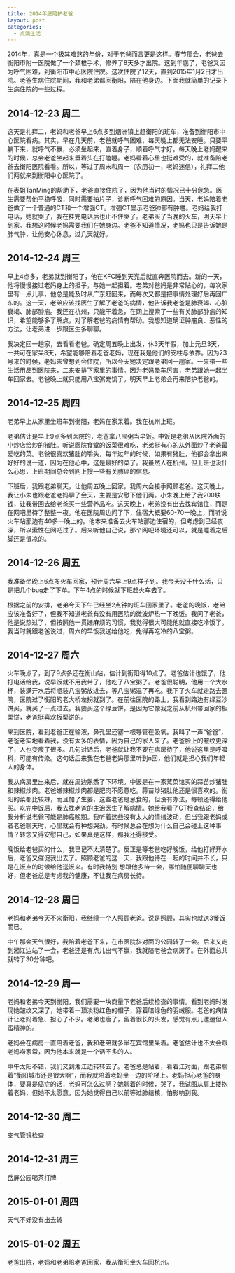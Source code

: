 ```yaml
---
title: 2014年底陪护老爸
layout: post
categories:
  - 点滴生活
---
```


2014年，真是一个极其难熬的年份，对于老爸而言更是这样。春节那会，老爸去衡阳市附一医院做了一个颈椎手术，修养了8天多才出院。这到年底了，老爸又因为呼气困难，到衡阳市中心医院住院。这次住院了12天，直到2015年1月2日才出院。老爸生病住院期间，我和老弟都回衡阳，陪在他身边。下面我就简单的记录下生病住院的一些过程。

## 2014-12-23 周二

这天是礼拜二，老妈和老爸早上6点多到烟洲镇上赶衡阳的班车，准备到衡阳市中心医院看病。其实，早在几天前，老爸就呼气困难，每天晚上都无法安睡。只要平躺下来，就呼气不赢，必须坐起来，直着身子，顺着呼气才好。每天晚上老妈醒来的时候，总会老爸坐起来垂着头在打瞌睡。老妈看着心里也挺难受的，就准备陪老爸去衡阳医院看看。所以，等过了周末和周一（农历初一，老妈迷信），礼拜二他们两就来到衡阳中心医院了。

在表姐TanMing的帮助下，老爸直接住院了，因为他当时的情况已十分危急。医生需要帮他平稳呼吸，同时需要拍片子，诊断呼气困难的原因。当天，老妈陪着老爸做了一个普通的CT和一个增强CT。增强CT显示老爸肺部有肿瘤。老妈给我打电话，她就哭了，我在挂完电话后也止不住哭了。老弟买了当晚的火车，明天早上到家。我想这时候老妈需要我们在她身边。老爸不知道情况，老妈也只是告诉她是肺气肿，让他安心休息，过几天就好。

## 2014-12-24 周三

早上4点多，老弟就到衡阳了，他在KFC睡到天亮后就直奔医院而去。新的一天，他将慢慢接过老妈身上的担子，与她一起担着。老弟对爸妈是非常贴心的，每次家里有一点儿事，他总是能及时从广东赶回来，而每次又都是把事情处理好后再回广东的。这一天，老弟应该找医生了解了老爸的病情，他告诉我老爸是肺衰竭、心脏衰竭、肺部肿瘤。我还在杭州，只能干着急，在网上搜索了一些有关肺部肿瘤的知识，希望能够多了解点，对了解老爸的病情有帮助。我想知道确证肿瘤良、恶性的方法，让老弟进一步跟医生多聊聊。

我决定回一趟家，去看看老爸。确定周五晚上出发，休3天年假，加上元旦3天，一共可在家呆8天，希望能够陪着老爸老妈，现在我是他们的支柱与依靠。因为23号来的时候，老妈未曾想到会住院，所以今天她决定跟老弟回一趟家。一来带一些生活用品到医院来，二来安排下家里的事情。因为老妈晕车厉害，老弟跟她一起坐车回家去。老爸晚上就只能用八宝粥充饥了。明天早上老弟会再来陪护老爸的。

## 2014-12-25 周四

老弟早上从家里坐班车到衡阳，老妈在家呆着。我在杭州上班。

老弟估计是早上9点多到医院的，老爸拿八宝粥当早饭。中饭是老弟从医院外面的小炒店给炒的猪肚。听说医院食堂的饭菜很难吃，老弟挺有心的从外面炒了老爸最爱吃的菜。老爸很喜欢猪肚的嚼头，每年过年的时候，如果有猪肚，他都会拿出来好好的说一道，因为在他心中，这是最好的菜了。我虽然人在杭州，但上班也没什么心思，上班期间总会到网上搜一些有关肺癌的信息。

下班后，我跟老弟聊天，让他周五晚上回家，我周六会接手照顾老爸。这天晚上，我让小朱也跟老爸老妈聊了会天，主要是安慰下他们两。小朱晚上给了我200块钱，让我带回去给老爸买一些营养品吃。这天晚上，老弟没有出去找宾馆住，而是在网吧里待了整整一夜。他在医院周边问了下，住宿大概要60-70一晚上，而听说火车站那边有40多一晚上的。他本来准备去火车站那边住宿的，但考虑到已经夜深，所以索性在网吧过了。后来听他自己说，那个网吧环境还可以，就是睡着之后脚还是很凉的。

## 2014-12-26 周五

我准备坐晚上6点多火车回家，预计周六早上9点样子到。我今天没干什么活，只是把几个bug走了下单。下午4点的时候就下班赶火车去了。

根据之前的安排，老弟今天下午已经坐2点钟的班车回家里了。老爸的晚饭，老弟应该准备好了，但我不知道老爸有没有用医院的微波炉热一下晚饭。我问了老爸，他是说热过了，但按照他一贯嫌麻烦的习惯，我觉得很大可能他就直接吃冷饭了。我当时就跟老爸说过，周六的早饭我送给他吃，免得再吃冷的八宝粥。

## 2014-12-27 周六

火车晚点了，到了9点多还在衡山站，估计到衡阳得10点了。老爸估计也饿了，他打电话给我，说早饭就不用我带了，他吃了八宝粥了。老爸很聪明，他用一个大水杯，装满开水后将瓶装八宝粥放进去，等八宝粥温了再吃。我下了火车就走路去医院，医院过了衡阳的老大桥左拐就到了。在前往医院的路上，我看到路边有绿豆沙饼买，就买了一点过去。我要买这个绿豆饼，是因为它像我之前从杭州带回家的板栗饼，老爸挺喜欢板栗饼的。

来到医院，看到老爸正在输液，鼻孔里还塞一根导管在吸氧。我叫了一声“爸爸”，老爸老实地看着我，没有太多的表情，因为自己的家人来了。老爸脸上的皱纹更深了，人也变瘦了很多。几句对话后，老爸就让我不要在病房待了，他说这里是呼吸科，可能有传染。这句话后来我在老爸老妈那里听到n回，他们就是担心我们年轻人的身体。

我从病房里出来后，就在周边熟悉了下环境。中饭是在一家蒸菜馆买的蒜苗炒猪肚和辣椒炒肉。老爸嫌辣椒炒肉都是肥肉不愿意吃。蒜苗炒猪肚他还是很喜欢的。衡阳的菜都比较辣，而且加了生姜，这些老爸是忌食的，但没有办法，每顿还得给他买。吃完中饭后，我去找老爸的主治医生了解病情。她给我看了CT检查结论，给我分析说老爸可能是肺癌晚期。我听着这些没有太大的情绪波动，但当我跟老妈或者老爸聊天时，心里就会有种想哭劲。有时候总会在想为什么自己会碰上这种事情？转念又得安慰自己，如果真是这样，那我还得接受。

晚饭给老爸买的什么，我已记不太清楚了。反正是等老爸吃好晚饭，给他打好开水后，老爸又催促我出去了。照顾老爸的这一天，我跟他待在一起的时间并不长，只是在饭点的时候给他送饭来。有时我特别 想跟他多待一会，哪怕随便聊聊天也好，但老爸总是考虑我的健康，不让我在病房长待。

## 2014-12-28 周日

老妈和老弟今天不来衡阳，我继续一个人照顾老爸。说是照顾，其实也就送3餐饭而已。

中午那会天气很好，我陪着老爸下来，在市医院斜对面的公园转了一会。后来又走到湘江边站了一会，老爸还是有点儿出气不赢，我就陪老爸会病房了。在外面总共就转了30分钟吧。

## 2014-12-29 周一

老妈和老弟今天到衡阳，我们需要一块商量下老爸后续检查的事情。看到老妈时发现她皱纹又深了，她带着一顶淡粉红色的帽子，穿着暗绿色的羽绒服。老爸的病估计让老妈着急、担心了不少。老弟也瘦了，留着很长的头发，感觉有点儿邋遢但人蛮精神的。

老妈会在病房一直陪着老爸，我和老弟就多半在宾馆里呆着。老爸估计也不太会跟老妈唠家常，因为他本来就是一个话不多的人。

中午太阳不错，我们又到湘江边转转去了。老爸总是站着，看着江对面，跟老弟聊着“衡阳城市还是很大啊”，而我就陪着老妈坐一边的阶梯上。老妈担心老爸的身体，要真是癌症的话，老妈可怎么过啊？她聊着的时候，哭了，我试图从肩上搂抱着老妈，但她不太愿意，因为她觉得自己以前等过肺结核，怕影响到我。

## 2014-12-30 周二

支气管镜检查

## 2014-12-31 周三

岳屏公园喝茶打牌

## 2015-01-01 周四

天气不好没有出去转

## 2015-01-02 周五

老爸出院，老妈和老弟陪老爸回家，我从衡阳坐火车回杭州。